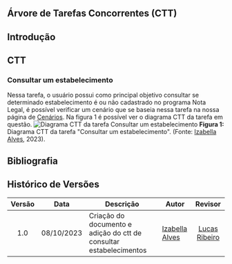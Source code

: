 ## Árvore de Tarefas Concorrentes (CTT)
## Introdução

## CTT
### Consultar um estabelecimento
Nessa tarefa, o usuário possui como principal objetivo consultar se determinado estabelecimento é ou não cadastrado no programa 
Nota Legal, é possível verificar um cenário que se baseia nessa tarefa na nossa página de [Cenários](). Na figura 1 é possível
ver o diagrama CTT da tarefa em questão.
![Diagrama CTT da tarefa Consultar um estabelecimento](https://github.com/Interacao-Humano-Computador/2023.2-NotaLegal/blob/main/docs/imagens/ctt-consultar-estabelecimento.png?raw=true)
**Figura 1:** Diagrama CTT da tarefa "Consultar um estabelecimento". (Fonte: [Izabella Alves](https://github.com/izabellaalves), 2023).

## Bibliografia
## Histórico de Versões

|Versão|Data|Descrição|Autor|Revisor|
|:----:|----|---------|-----|:-------:|
|1.0|08/10/2023|Criação do documento e adição do ctt de consultar estabelecimentos|[Izabella Alves](https://github.com/izabellaalves)|[Lucas Ribeiro](https://github.com/lucassouzs)|
